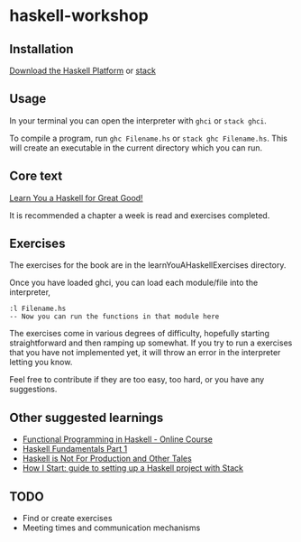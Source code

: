 haskell-workshop
================

Installation
------------
[Download the Haskell Platform](https://www.haskell.org/platform/) or [stack](https://docs.haskellstack.org/en/stable/install_and_upgrade/)

Usage
-----
In your terminal you can open the interpreter with `ghci` or `stack ghci`.

To compile a program, run `ghc Filename.hs` or `stack ghc Filename.hs`. This will create an executable in the current directory which you can run.

Core text
-----------
[Learn You a Haskell for Great Good!](http://learnyouahaskell.com/chapters)

It is recommended a chapter a week is read and exercises completed. 

Exercises
---------

The exercises for the book are in the learnYouAHaskellExercises directory.

Once you have loaded ghci, you can load each module/file into the interpreter,

```
:l Filename.hs
-- Now you can run the functions in that module here
```

The exercises come in various degrees of difficulty, hopefully starting straightforward and then ramping up somewhat. If you try to run a exercises that you have not implemented yet, it will throw an error in the interpreter letting you know.

Feel free to contribute if they are too easy, too hard, or you have any suggestions.

Other suggested learnings
-------------------------
* [Functional Programming in Haskell - Online Course](https://www.futurelearn.com/courses/functional-programming-haskell/3)
* [Haskell Fundamentals Part 1](https://app.pluralsight.com/library/courses/haskell-fundamentals-part1/table-of-contents)
* [Haskell is Not For Production and Other Tales](https://www.youtube.com/watch?v=mlTO510zO78)
* [How I Start: guide to setting up a Haskell project with Stack](http://howistart.org/posts/haskell/)

TODO
----
* Find or create exercises
* Meeting times and communication mechanisms
